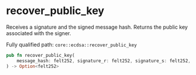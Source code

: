 # recover_public_key

Receives a signature and the signed message hash. Returns the public key associated with the signer.

Fully qualified path: `core::ecdsa::recover_public_key`

```rust
pub fn recover_public_key(
    message_hash: felt252, signature_r: felt252, signature_s: felt252, y_parity: bool,
) -> Option<felt252>
```

